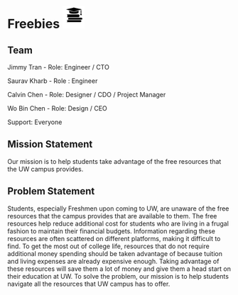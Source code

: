 # Freebies <img src="img/favicon.svg" width="50" height="50" />

## Team

Jimmy Tran - Role: Engineer / CTO

Saurav Kharb - Role : Engineer

Calvin Chen - Role: Designer / CDO / Project Manager 

Wo Bin Chen - Role: Design / CEO

Support: Everyone

## Mission Statement

Our mission is to help students take advantage of the free resources that the UW campus provides.

## Problem Statement

Students, especially Freshmen upon coming to UW, are unaware of the free resources that the campus provides that are available to them. The free resources help reduce additional cost for students who are living in a frugal fashion to maintain their financial budgets. Information regarding these resources are often scattered on different platforms, making it difficult to find. To get the most out of college life, resources that do not require additional money spending should be taken advantage of because tuition and living expenses are already expensive enough. Taking advantage of these resources will save them a lot of money and give them a head start on their education at UW. To solve the problem, our mission is to help students navigate all the resources that UW campus has to offer.
